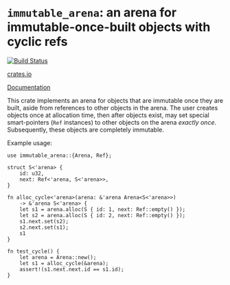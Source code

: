 `immutable_arena`: an arena for immutable-once-built objects with cyclic refs
=============================================================================

[![Build Status](https://travis-ci.org/cfallin/rust-immutable-arena.svg?branch=master)](https://travis-ci.org/cfallin/rust-immutable-arena)

[crates.io](https://crates.io/crates/immutable_arena/)

[Documentation](https://cfallin.github.io/rust-immutable-arena/immutable_arena/)

This crate implements an arena for objects that are immutable once they are
built, aside from references to other objects in the arena. The user creates
objects once at allocation time, then after objects exist, may set special
smart-pointers (`Ref` instances) to other objects on the arena *exactly once*.
Subsequently, these objects are completely immutable.

Example usage:

```
use immutable_arena::{Arena, Ref};

struct S<'arena> {
    id: u32,
    next: Ref<'arena, S<'arena>>,
}

fn alloc_cycle<'arena>(arena: &'arena Arena<S<'arena>>)
    -> &'arena S<'arena> {
    let s1 = arena.alloc(S { id: 1, next: Ref::empty() });
    let s2 = arena.alloc(S { id: 2, next: Ref::empty() });
    s1.next.set(s2);
    s2.next.set(s1);
    s1
}

fn test_cycle() {
    let arena = Arena::new();
    let s1 = alloc_cycle(&arena);
    assert!(s1.next.next.id == s1.id);
}
```
